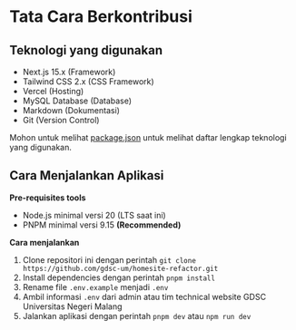 # Tata Cara Berkontribusi

## Teknologi yang digunakan

- Next.js 15.x (Framework)
- Tailwind CSS 2.x (CSS Framework)
- Vercel (Hosting)
- MySQL Database (Database)
- Markdown (Dokumentasi)
- Git (Version Control)

Mohon untuk melihat [package.json](package.json) untuk melihat daftar lengkap teknologi yang digunakan.

## Cara Menjalankan Aplikasi

**Pre-requisites tools**

- Node.js minimal versi 20 (LTS saat ini)
- PNPM minimal versi 9.15 **(Recommended)**

**Cara menjalankan**

1. Clone repositori ini dengan perintah `git clone https://github.com/gdsc-um/homesite-refactor.git`
2. Install dependencies dengan perintah `pnpm install`
3. Rename file `.env.example` menjadi `.env`
4. Ambil informasi `.env` dari admin atau tim technical website GDSC Universitas Negeri Malang
5. Jalankan aplikasi dengan perintah `pnpm dev` atau `npm run dev`
